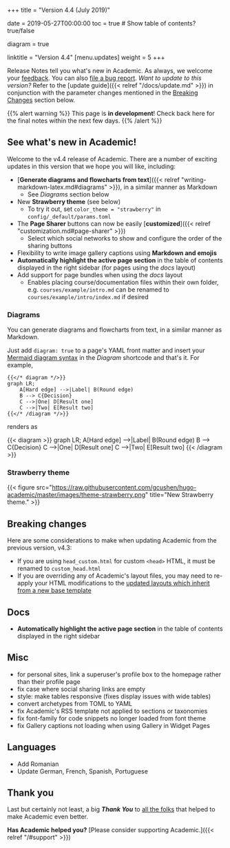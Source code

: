 +++
title = "Version 4.4 (July 2019)"

date = 2019-05-27T00:00:00
toc = true  # Show table of contents? true/false

diagram = true

linktitle = "Version 4.4"
[menu.updates]
  weight = 5
+++

Release Notes tell you what's new in Academic. As always, we welcome your [feedback](https://github.com/gcushen/hugo-academic/issues). You can also [file a bug report](https://github.com/gcushen/hugo-academic/issues). *Want to update to this version?* Refer to the [update guide]({{< relref "/docs/update.md" >}}) in conjunction with the parameter changes mentioned in the [Breaking Changes](#breaking-changes) section below.

{{% alert warning %}}
This page is **in development**! Check back here for the final notes within the next few days.
{{% /alert %}}

## See what's new in Academic!

Welcome to the v4.4 release of Academic. There are a number of exciting updates in this version that we hope you will like, including:

- [**Generate diagrams and flowcharts from text**]({{< relref "writing-markdown-latex.md#diagrams" >}}), in a similar manner as Markdown
  - See *Diagrams* section below
- New **Strawberry theme** (see below)
  - To try it out, set `color_theme = "strawberry"` in `config/_default/params.toml`
- The **Page Sharer** buttons can now be easily [**customized**]({{< relref "customization.md#page-sharer" >}})
  - Select which social networks to show and configure the order of the sharing buttons
- Flexibility to write image gallery captions using **Markdown and emojis**
- **Automatically highlight the active page section** in the table of contents displayed in the right sidebar (for pages using the *docs* layout)
- Add support for page bundles when using the *docs* layout
  - Enables placing course/documentation files within their own folder, e.g. `courses/example/intro.md` can be renamed to `courses/example/intro/index.md` if desired

### Diagrams

You can generate diagrams and flowcharts from text, in a similar manner as Markdown.

Just add `diagram: true` to a page's YAML front matter and insert your [Mermaid diagram syntax](https://mermaidjs.github.io) in the *Diagram* shortcode and that's it. For example,

```plaintext
{{</* diagram */>}}
graph LR;
    A[Hard edge] -->|Label| B(Round edge)
    B --> C{Decision}
    C -->|One| D[Result one]
    C -->|Two| E[Result two]
{{</* /diagram */>}}
```

renders as

{{< diagram >}}
graph LR;
    A[Hard edge] -->|Label| B(Round edge)
    B --> C{Decision}
    C -->|One| D[Result one]
    C -->|Two| E[Result two]
{{< /diagram >}}

### Strawberry theme

{{< figure src="https://raw.githubusercontent.com/gcushen/hugo-academic/master/images/theme-strawberry.png" title="New Strawberry theme." >}}

## Breaking changes

Here are some considerations to make when updating Academic from the previous version, v4.3:

- If you are using `head_custom.html` for custom `<head>` HTML, it must be renamed to `custom_head.html`
- If you are overriding any of Academic's layout files, you may need to re-apply your HTML modifications to the [updated layouts which inherit from a new base template](https://github.com/gcushen/hugo-academic/pull/1115)

## Docs

- **Automatically highlight the active page section** in the table of contents displayed in the right sidebar

## Misc

- for personal sites, link a superuser's profile box to the homepage rather than their profile page
- fix case where social sharing links are empty
- style: make tables responsive (fixes display issues with wide tables)
- convert archetypes from TOML to YAML
- fix Academic's RSS template not applied to sections or taxonomies
- fix font-family for code snippets no longer loaded from font theme 
- fix Gallery captions not loading when using Gallery in Widget Pages

## Languages

- Add Romanian
- Update German, French, Spanish, Portuguese

## Thank you

Last but certainly not least, a big **_Thank You_** to [all the folks](https://github.com/gcushen/hugo-academic/graphs/contributors) that helped to make Academic even better.

**Has Academic helped you?** [Please consider supporting Academic.]({{< relref "/#support" >}})
